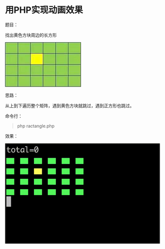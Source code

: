 # 用PHP实现动画效果

题目：

找出黄色方块周边的长方形  
  
![question](./img/question.jpeg "question")  

思路：

从上到下遍历整个矩阵，遇到黄色方块就跳过，遇到正方形也跳过。

命令行：

>php ractangle.php

效果：  
  
![effect](./img/result.gif "effect")